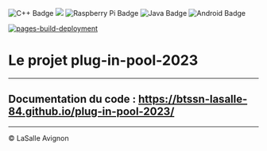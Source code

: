 ![C++ Badge](https://img.shields.io/badge/C%2B%2B-00599C?logo=cplusplus&logoColor=fff&style=plastic) ![](https://badgen.net/badge/Qt/5.12.8/green) ![Raspberry Pi Badge](https://img.shields.io/badge/Raspberry%20Pi-A22846?logo=raspberrypi&logoColor=fff&style=plastic) ![Java Badge](https://img.shields.io/badge/Java-ED8B00?style=for-the-badge&logo=java&logoColor=white&style=plastic) ![Android Badge](https://img.shields.io/badge/Android-3DDC84?logo=android&logoColor=fff&style=plastic)

[![pages-build-deployment](https://github.com/btssn-lasalle-84/plug-in-pool-2023/actions/workflows/pages/pages-build-deployment/badge.svg?branch=develop)](https://github.com/btssn-lasalle-84/plug-in-pool-2023/actions/workflows/pages/pages-build-deployment)

# Le projet plug-in-pool-2023

---
Documentation du code : https://btssn-lasalle-84.github.io/plug-in-pool-2023/
---

---
©️ LaSalle Avignon
